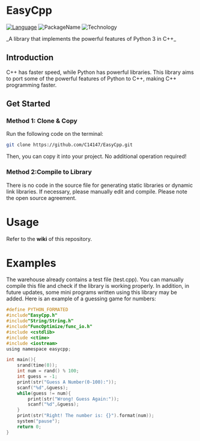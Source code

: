EasyCpp
=====
[![Language](https://img.shields.io/badge/C++-ISO20-blue?logo=cplusplus)](https://python.org)
![PackageName](https://img.shields.io/badge/EasyCpp-1.0.0-green)
![Technology](https://img.shields.io/badge/{fmt}-blue)

<p>_A library that implements the powerful features of Python 3 in C++_</p>

## Introduction
C++ has faster speed, while Python has powerful libraries. This library aims to port some of the powerful features of Python to C++, making C++ programming faster.
## Get Started
### Method 1: Clone & Copy
Run the following code on the terminal:
```bash
git clone https://github.com/C14147/EasyCpp.git
```
Then, you can copy it into your project. No additional operation required!
### Method 2:Compile to Library
There is no code in the source file for generating static libraries or dynamic link libraries. If necessary, please manually edit and compile. Please note the open source agreement.
# Usage
Refer to the **wiki** of this repository.
# Examples
The warehouse already contains a test file (test.cpp). You can manually compile this file and check if the library is working properly.
In addition, in future updates, some mini programs written using this library may be added. Here is an example of a guessing game for numbers:
```c
#define PYTHON_FORMATED
#include"EasyCpp.h"
#include"String/String.h"
#include"FuncOptimize/func_io.h"
#include <cstdlib>
#include <ctime>
#include <iostream>
using namespace easycpp;

int main(){
	srand(time(0));
	int num = rand() % 100;
	int guess = -1;
	print(str("Guess A Number(0-100):"));
	scanf("%d",&guess);
	while(guess != num){
		print(str("Wrong! Guess Again:"));
		scanf("%d",&guess);
	}
	print(str("Right! The number is: {}").format(num));
	system("pause");
	return 0;
}
```
